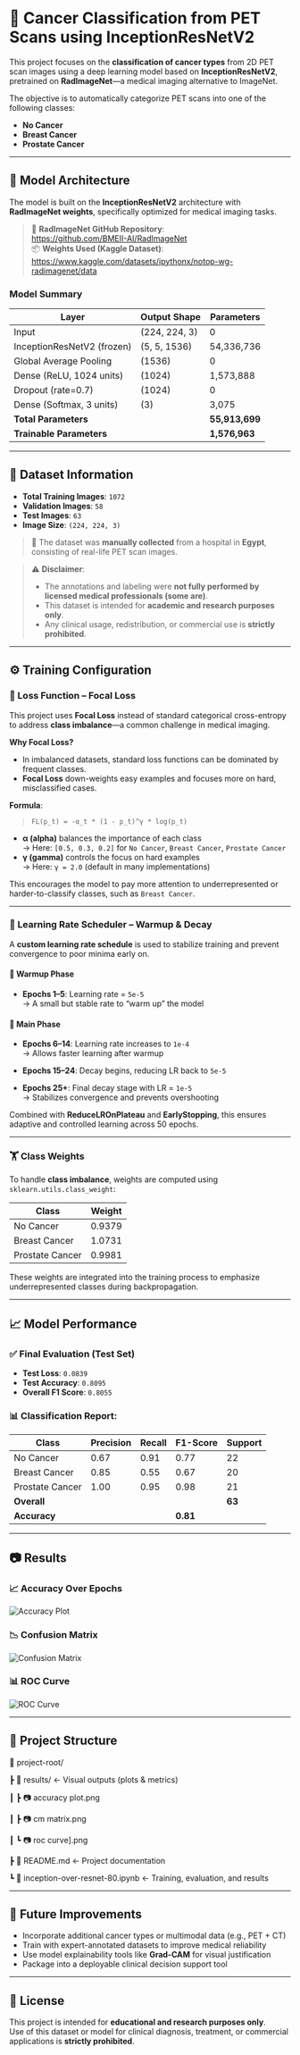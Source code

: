 # 🔬 Cancer Classification from PET Scans using InceptionResNetV2

This project focuses on the **classification of cancer types** from 2D PET scan images using a deep learning model based on **InceptionResNetV2**, pretrained on **RadImageNet**—a medical imaging alternative to ImageNet.

The objective is to automatically categorize PET scans into one of the following classes:

- **No Cancer**
- **Breast Cancer**
- **Prostate Cancer**

---

## 🧠 Model Architecture

The model is built on the **InceptionResNetV2** architecture with **RadImageNet weights**, specifically optimized for medical imaging tasks.

> 📖 **RadImageNet GitHub Repository**:  
> https://github.com/BMEII-AI/RadImageNet  
> 📦 **Weights Used (Kaggle Dataset)**:  
> https://www.kaggle.com/datasets/ipythonx/notop-wg-radimagenet/data

### Model Summary

| Layer                            | Output Shape         | Parameters     |
|----------------------------------|----------------------|----------------|
| Input                            | (224, 224, 3)        | 0              |
| InceptionResNetV2 (frozen)       | (5, 5, 1536)         | 54,336,736     |
| Global Average Pooling           | (1536)               | 0              |
| Dense (ReLU, 1024 units)         | (1024)               | 1,573,888      |
| Dropout (rate=0.7)               | (1024)               | 0              |
| Dense (Softmax, 3 units)         | (3)                  | 3,075          |
| **Total Parameters**             |                      | **55,913,699** |
| **Trainable Parameters**         |                      | **1,576,963**  |

---

## 🧬 Dataset Information

- **Total Training Images**: `1072`
- **Validation Images**: `58`
- **Test Images**: `63`
- **Image Size**: `(224, 224, 3)`

> 🏥 The dataset was **manually collected** from a hospital in **Egypt**, consisting of real-life PET scan images.

> ⚠️ **Disclaimer**:
> - The annotations and labeling were **not fully performed by licensed medical professionals (some are)**.
> - This dataset is intended for **academic and research purposes only**.
> - Any clinical usage, redistribution, or commercial use is **strictly prohibited**.

---

## ⚙️ Training Configuration

### 📌 Loss Function – Focal Loss

This project uses **Focal Loss** instead of standard categorical cross-entropy to address **class imbalance**—a common challenge in medical imaging.

**Why Focal Loss?**

- In imbalanced datasets, standard loss functions can be dominated by frequent classes.
- **Focal Loss** down-weights easy examples and focuses more on hard, misclassified cases.

**Formula**:

> `FL(p_t) = -α_t * (1 - p_t)^γ * log(p_t)`

- **α (alpha)** balances the importance of each class  
  → Here: `[0.5, 0.3, 0.2]` for `No Cancer`, `Breast Cancer`, `Prostate Cancer`
- **γ (gamma)** controls the focus on hard examples  
  → Here: `γ = 2.0` (default in many implementations)

This encourages the model to pay more attention to underrepresented or harder-to-classify classes, such as `Breast Cancer`.

---

### 🔁 Learning Rate Scheduler – Warmup & Decay

A **custom learning rate schedule** is used to stabilize training and prevent convergence to poor minima early on.

#### 🔹 Warmup Phase

- **Epochs 1–5**: Learning rate = `5e-5`  
  → A small but stable rate to “warm up” the model

#### 🔹 Main Phase

- **Epochs 6–14**: Learning rate increases to `1e-4`  
  → Allows faster learning after warmup

- **Epochs 15–24**: Decay begins, reducing LR back to `5e-5`

- **Epochs 25+**: Final decay stage with LR = `1e-5`  
  → Stabilizes convergence and prevents overshooting

Combined with **ReduceLROnPlateau** and **EarlyStopping**, this ensures adaptive and controlled learning across 50 epochs.

---

### 🏋️ Class Weights

To handle **class imbalance**, weights are computed using `sklearn.utils.class_weight`:

| Class            | Weight  |
|------------------|---------|
| No Cancer        | 0.9379  |
| Breast Cancer    | 1.0731  |
| Prostate Cancer  | 0.9981  |

These weights are integrated into the training process to emphasize underrepresented classes during backpropagation.

---

## 📈 Model Performance

### ✅ Final Evaluation (Test Set)

- **Test Loss**: `0.0839`
- **Test Accuracy**: `0.8095`
- **Overall F1 Score**: `0.8055`

### 📊 Classification Report:

| Class            | Precision | Recall | F1-Score | Support |
|------------------|-----------|--------|----------|---------|
| No Cancer        | 0.67      | 0.91   | 0.77     | 22      |
| Breast Cancer    | 0.85      | 0.55   | 0.67     | 20      |
| Prostate Cancer  | 1.00      | 0.95   | 0.98     | 21      |
| **Overall**      |           |        |          | **63**  |
| **Accuracy**     |           |        | **0.81** |         |

---

## 📷 Results

### 📈 Accuracy Over Epochs

![Accuracy Plot](https://github.com/XTarekkX/PET-scan-classification/raw/main/results/accuracy%20plot.png)

### 📉 Confusion Matrix

![Confusion Matrix](https://github.com/XTarekkX/PET-scan-classification/raw/main/results/cm%20matrix.png)

### 📊 ROC Curve

![ROC Curve](https://github.com/XTarekkX/PET-scan-classification/raw/main/results/roc%20curve%5D.png)


---

## 📁 Project Structure

📁 project-root/

┣ 📁 results/ ← Visual outputs (plots & metrics)

┃ ┣ 📷 accuracy plot.png

┃ ┣ 📷 cm matrix.png

┃ ┗ 📷 roc curve].png

┣ 📄 README.md ← Project documentation

┗ 📓 inception-over-resnet-80.ipynb ← Training, evaluation, and results


---

## 📌 Future Improvements

- Incorporate additional cancer types or multimodal data (e.g., PET + CT)
- Train with expert-annotated datasets to improve medical reliability
- Use model explainability tools like **Grad-CAM** for visual justification
- Package into a deployable clinical decision support tool

---

## 📜 License

This project is intended for **educational and research purposes only**.  
Use of this dataset or model for clinical diagnosis, treatment, or commercial applications is **strictly prohibited**.


